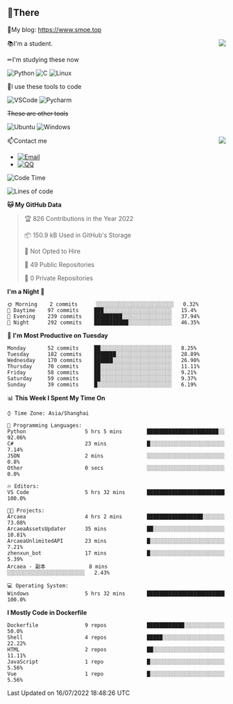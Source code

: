 
## 👏There

📰My blog: https://www.smoe.top

<img align="right" src="https://github-readme-stats.vercel.app/api/top-langs/?username=AkashiCoin"/>


📚I'm a student.

✏I'm studying these now

![Python](https://img.shields.io/badge/-Python-blue?style=flat-square&logo=Python&logoColor=fff)
![C](https://img.shields.io/badge/-C-585858?style=flat-square&logo=C&logoColor=fff)
![Linux](https://img.shields.io/badge/-Linux-black?style=flat-square&logo=Linux&logoColor=fff)

🔨I use these tools to code

![VSCode](https://img.shields.io/badge/-VSCode-blue?style=flat-square&logo=visualstudiocode&logoColor=fff)
![Pycharm](https://img.shields.io/badge/-Pycharm-green?style=flat-square&logo=pycharm&logoColor=fff)

 ~~These are other tools~~

![Ubuntu](https://img.shields.io/badge/-Ubuntu-orange?style=flat-square&logo=Ubuntu&logoColor=fff)
![Windows](https://img.shields.io/badge/-Windows-blue?style=flat-square&logo=Windows&logoColor=fff)

<img align="right" src="https://github-readme-stats.vercel.app/api?username=AkashiCoin" />


📫Contact me

* [![Email](https://img.shields.io/badge/Email-l1040186796@gmail.com-1?style=social&logoColor=fff)](mailto:l1040186796@gmail.com)
* [![QQ](https://img.shields.io/badge/QQ-1040186796-1?style=social&logoColor=fff)](tencent://AddContact/?fromId=45&fromSubId=1&subcmd=all&uin=1040186796&website=www.oicqzone.com)

<!--START_SECTION:waka-->
![Code Time](http://img.shields.io/badge/Code%20Time-0%20secs-blue)

![Lines of code](https://img.shields.io/badge/From%20Hello%20World%20I%27ve%20Written-5%20Thousand%20lines%20of%20code-blue)

**🐱 My GitHub Data** 

> 🏆 826 Contributions in the Year 2022
 > 
> 📦 150.9 kB Used in GitHub's Storage 
 > 
> 🚫 Not Opted to Hire
 > 
> 📜 49 Public Repositories 
 > 
> 🔑 0 Private Repositories  
 > 
**I'm a Night 🦉** 

```text
🌞 Morning    2 commits      ░░░░░░░░░░░░░░░░░░░░░░░░░   0.32% 
🌆 Daytime    97 commits     ███░░░░░░░░░░░░░░░░░░░░░░   15.4% 
🌃 Evening    239 commits    █████████░░░░░░░░░░░░░░░░   37.94% 
🌙 Night      292 commits    ███████████░░░░░░░░░░░░░░   46.35%

```
📅 **I'm Most Productive on Tuesday** 

```text
Monday       52 commits     ██░░░░░░░░░░░░░░░░░░░░░░░   8.25% 
Tuesday      182 commits    ███████░░░░░░░░░░░░░░░░░░   28.89% 
Wednesday    170 commits    ██████░░░░░░░░░░░░░░░░░░░   26.98% 
Thursday     70 commits     ██░░░░░░░░░░░░░░░░░░░░░░░   11.11% 
Friday       58 commits     ██░░░░░░░░░░░░░░░░░░░░░░░   9.21% 
Saturday     59 commits     ██░░░░░░░░░░░░░░░░░░░░░░░   9.37% 
Sunday       39 commits     █░░░░░░░░░░░░░░░░░░░░░░░░   6.19%

```


📊 **This Week I Spent My Time On** 

```text
⌚︎ Time Zone: Asia/Shanghai

💬 Programming Languages: 
Python                   5 hrs 5 mins        ███████████████████████░░   92.06% 
C#                       23 mins             █░░░░░░░░░░░░░░░░░░░░░░░░   7.14% 
JSON                     2 mins              ░░░░░░░░░░░░░░░░░░░░░░░░░   0.8% 
Other                    0 secs              ░░░░░░░░░░░░░░░░░░░░░░░░░   0.0%

🔥 Editors: 
VS Code                  5 hrs 32 mins       █████████████████████████   100.0%

🐱‍💻 Projects: 
Arcaea                   4 hrs 2 mins        ██████████████████░░░░░░░   73.08% 
ArcaeaAssetsUpdater      35 mins             ██░░░░░░░░░░░░░░░░░░░░░░░   10.81% 
ArcaeaUnlimitedAPI       23 mins             █░░░░░░░░░░░░░░░░░░░░░░░░   7.21% 
zhenxun_bot              17 mins             █░░░░░░░░░░░░░░░░░░░░░░░░   5.39% 
Arcaea - 副本              8 mins              ░░░░░░░░░░░░░░░░░░░░░░░░░   2.43%

💻 Operating System: 
Windows                  5 hrs 32 mins       █████████████████████████   100.0%

```

**I Mostly Code in Dockerfile** 

```text
Dockerfile               9 repos             ████████████░░░░░░░░░░░░░   50.0% 
Shell                    4 repos             █████░░░░░░░░░░░░░░░░░░░░   22.22% 
HTML                     2 repos             ██░░░░░░░░░░░░░░░░░░░░░░░   11.11% 
JavaScript               1 repo              █░░░░░░░░░░░░░░░░░░░░░░░░   5.56% 
Vue                      1 repo              █░░░░░░░░░░░░░░░░░░░░░░░░   5.56%

```



 Last Updated on 16/07/2022 18:48:26 UTC
<!--END_SECTION:waka-->
